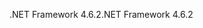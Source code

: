 <span data-ttu-id="42d5e-101">.NET Framework 4.6.2</span><span class="sxs-lookup"><span data-stu-id="42d5e-101">.NET Framework 4.6.2</span></span>